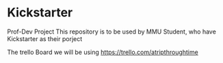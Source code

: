 # Kickstarter
Prof-Dev Project
This repository is to be used by MMU Student, who have Kickstarter as their porject

The trello Board we will be using https://trello.com/atripthroughtime
